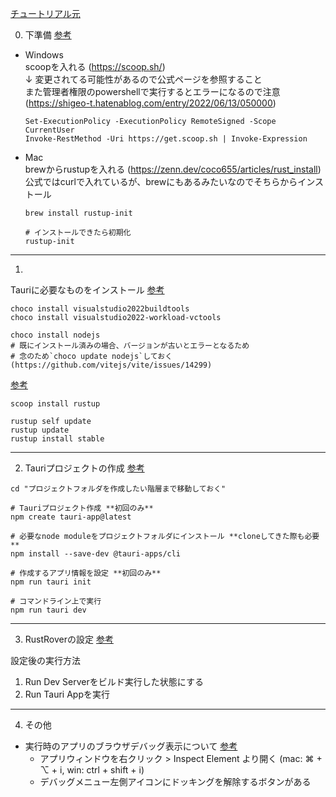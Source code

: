 [チュートリアル元](https://zenn.dev/kumassy/books/6e518fe09a86b2)

0. 下準備 [参考](https://tauri.app/v1/guides/getting-started/prerequisites)

- Windows  
  scoopを入れる (https://scoop.sh/)  
  ↓ 変更されてる可能性があるので公式ページを参照すること  
  また管理者権限のpowershellで実行するとエラーになるので注意 (https://shigeo-t.hatenablog.com/entry/2022/06/13/050000)
    ```
    Set-ExecutionPolicy -ExecutionPolicy RemoteSigned -Scope CurrentUser
    Invoke-RestMethod -Uri https://get.scoop.sh | Invoke-Expression
    ```

- Mac  
  brewからrustupを入れる (https://zenn.dev/coco655/articles/rust_install)
  公式ではcurlで入れているが、brewにもあるみたいなのでそちらからインストール
    ```
    brew install rustup-init

    # インストールできたら初期化
    rustup-init
    ```

---

1.

Tauriに必要なものをインストール [参考](https://zenn.dev/suauiya/books/ef2d2c67c546361e4518/viewer/f25ab0480c5e6ec794e4)

```
choco install visualstudio2022buildtools
choco install visualstudio2022-workload-vctools

choco install nodejs
# 既にインストール済みの場合、バージョンが古いとエラーとなるため
# 念のため`choco update nodejs`しておく(https://github.com/vitejs/vite/issues/14299)
```

[参考](https://qiita.com/dozo/items/378452a0c3585f0756dc)

```
scoop install rustup

rustup self update
rustup update
rustup install stable
```

---

2. Tauriプロジェクトの作成 [参考](https://zenn.dev/kumassy/books/6e518fe09a86b2/viewer/521d6b)

```
cd "プロジェクトフォルダを作成したい階層まで移動しておく"

# Tauriプロジェクト作成 **初回のみ**
npm create tauri-app@latest

# 必要なnode moduleをプロジェクトフォルダにインストール **cloneしてきた際も必要**
npm install --save-dev @tauri-apps/cli

# 作成するアプリ情報を設定 **初回のみ**
npm run tauri init

# コマンドライン上で実行
npm run tauri dev
```

---

3. RustRoverの設定 [参考](https://tauri.app/v1/guides/debugging/rustrover/)

設定後の実行方法
  1. Run Dev Serverをビルド実行した状態にする
  2. Run Tauri Appを実行

---

4. その他

- 実行時のアプリのブラウザデバッグ表示について [参考](https://tauri.app/v1/guides/debugging/application/)
    - アプリウィンドウを右クリック > Inspect Element より開く (mac: ⌘ + ⌥ + i, win: ctrl + shift + i)
    - デバッグメニュー左側アイコンにドッキングを解除するボタンがある
